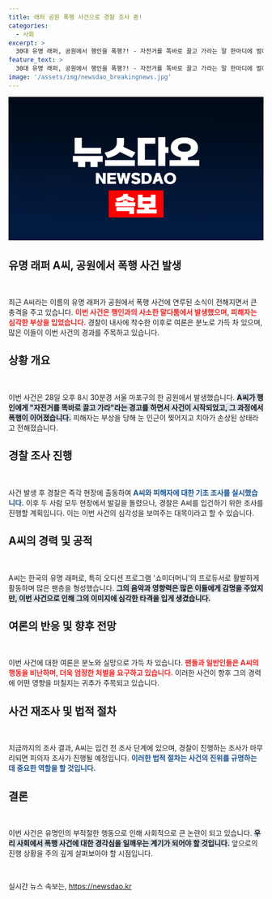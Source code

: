 ```yaml
---
title: 래퍼 공원 폭행 사건으로 경찰 조사 중!
categories:
  - 사회
excerpt: >
  30대 유명 래퍼, 공원에서 행인을 폭행?! - 자전거를 똑바로 끌고 가라는 말 한마디에 벌어진 충격 사건의 전말. 자세한 내용을 클릭해서 확인하세요!
feature_text: >
  30대 유명 래퍼, 공원에서 행인을 폭행?! - 자전거를 똑바로 끌고 가라는 말 한마디에 벌어진 충격 사건의 전말. 자세한 내용을 클릭해서 확인하세요!
image: '/assets/img/newsdao_breakingnews.jpg'
---
```


<p><img src="/assets/img/newsdao_breakingnews.jpg" alt="firstkoreanews 속보" /></p>

<h2 data-ke-size="size26">유명 래퍼 A씨, 공원에서 폭행 사건 발생</h2>

<p data-ke-size="size16">&nbsp;</p>

<p>최근 A씨라는 이름의 유명 래퍼가 공원에서 폭행 사건에 연루된 소식이 전해지면서 큰 충격을 주고 있습니다. <b><span style="color: #ee2323;">이번 사건은 행인과의 사소한 말다툼에서 발생했으며, 피해자는 심각한 부상을 입었습니다.</span></b> 경찰이 내사에 착수한 이후로 여론은 분노로 가득 차 있으며, 많은 이들이 이번 사건의 경과를 주목하고 있습니다. </p>

<h2 data-ke-size="size26">상황 개요</h2>

<p data-ke-size="size16">&nbsp;</p>

<p>이번 사건은 28일 오후 8시 30분경 서울 마포구의 한 공원에서 발생했습니다. <b><span style="background-color: #21538527;">A씨가 행인에게 "자전거를 똑바로 끌고 가라"라는 경고를 하면서 사건이 시작되었고, 그 과정에서 폭행이 이어졌습니다.</span></b> 피해자는 부상을 당해 눈 인근이 찢어지고 치아가 손상된 상태라고 전해졌습니다. </p>

<h2 data-ke-size="size26">경찰 조사 진행</h2>

<p data-ke-size="size16">&nbsp;</p>

<p>사건 발생 후 경찰은 즉각 현장에 출동하여 <b><span style="color: #1a5490;">A씨와 피해자에 대한 기초 조사를 실시했습니다.</span></b> 이후 두 사람 모두 현장에서 발길을 돌렸으나, 경찰은 A씨를 입건하기 위한 조사를 진행할 계획입니다. 이는 이번 사건의 심각성을 보여주는 대목이라고 할 수 있습니다.</p>

<h2 data-ke-size="size26">A씨의 경력 및 공적</h2>

<p data-ke-size="size16">&nbsp;</p>

<p>A씨는 한국의 유명 래퍼로, 특히 오디션 프로그램 '쇼미더머니'의 프로듀서로 활발하게 활동하며 많은 팬층을 형성했습니다. <b><span style="background-color: #21538527;">그의 음악과 영향력은 많은 이들에게 감명을 주었지만, 이번 사건으로 인해 그의 이미지에 심각한 타격을 입게 생겼습니다.</span></b></p>

<h2 data-ke-size="size26">여론의 반응 및 향후 전망</h2>

<p data-ke-size="size16">&nbsp;</p>

<p>이번 사건에 대한 여론은 분노와 실망으로 가득 차 있습니다. <b><span style="color: #ee2323;">팬들과 일반인들은 A씨의 행동을 비난하며, 더욱 엄정한 처벌을 요구하고 있습니다.</span></b> 이러한 사건이 향후 그의 경력에 어떤 영향을 미칠지는 귀추가 주목되고 있습니다.</p>

<h2 data-ke-size="size26">사건 재조사 및 법적 절차</h2>

<p data-ke-size="size16">&nbsp;</p>

<p>지금까지의 조사 결과, A씨는 입건 전 조사 단계에 있으며, 경찰이 진행하는 조사가 마무리되면 피의자 조사가 진행될 예정입니다. <b><span style="color: #1a5490;">이러한 법적 절차는 사건의 진위를 규명하는 데 중요한 역할을 할 것입니다.</span></b> </p>

<h2 data-ke-size="size26">결론</h2>

<p data-ke-size="size16">&nbsp;</p>

<p>이번 사건은 유명인의 부적절한 행동으로 인해 사회적으로 큰 논란이 되고 있습니다. <b><span style="background-color: #21538527;">우리 사회에서 폭행 사건에 대한 경각심을 일깨우는 계기가 되어야 할 것입니다.</span></b> 앞으로의 진행 상황을 주의 깊게 살펴보아야 할 시점입니다.</p>

<p data-ke-size="size16">&nbsp;</p>
실시간 뉴스 속보는, <a href="https://newsdao.kr" rel="dofollow">https://newsdao.kr</a>


